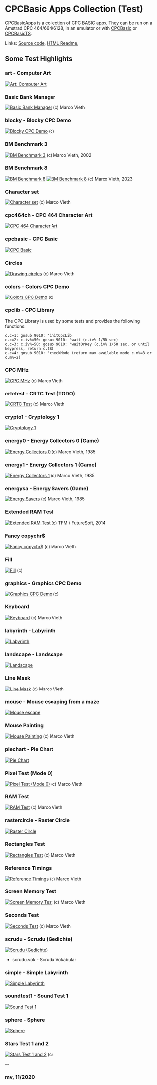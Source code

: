 # CPCBasic Apps Collection (Test)

CPCBasicApps is a collection of CPC BASIC apps.
They can be run on a Amstrad CPC 464/664/6128, in an emulator or with
[CPCBasic](https://benchmarko.github.io/CPCBasic/) or [CPCBasicTS](https://benchmarko.github.io/CPCBasicTS/).

Links:
[Source code](https://github.com/benchmarko/CPCBasicApps/),
[HTML Readme](https://github.com/benchmarko/CPCBasicApps/#readme),

## Some Test Highlights

### art - Computer Art

[![Art: Computer Art](./img/art.png)](../../dist/index.html?database=apps&example=test/art)

### Basic Bank Manager

[![Basic Bank Manager](./img/basbankm.png)](../../dist/index.html?database=apps&example=test/basbankm) (c) Marco Vieth

### blocky - Blocky CPC Demo

[![Blocky CPC Demo](./img/blocky.png)](../../dist/index.html?database=apps&example=test/blocky) (c)

### BM Benchmark 3

[![BM Benchmark 3](./img/bmbench3.png)](../../dist/index.html?database=apps&example=test/bmbench3) (c) Marco Vieth, 2002

### BM Benchmark 8

[![BM Benchmark 8](./img/bmbench8.png)](../../dist/index.html?database=apps&example=test/bmbench8)
[![BM Benchmark 8](./img/bmbench8_2.png)](../../dist/index.html?database=apps&example=test/bmbench8) (c) Marco Vieth, 2023

### Character set

[![Character set](./img/charset.png)](../../dist/index.html?database=apps&example=test/charset) (c) Marco Vieth

### cpc464ch - CPC 464 Character Art

[![CPC 464 Character Art](./img/cpc464ch.png)](../../dist/index.html?database=apps&example=test/cpc464ch)

### cpcbasic - CPC Basic

[![CPC Basic](./img/cpcbasic.png)](../../dist/index.html?database=apps&example=test/cpcbasic)

### Circles

[![Drawing circles](./img/circles.png)](../../dist/index.html?database=apps&example=test/circles) (c) Marco Vieth

### colors - Colors CPC Demo

[![Colors CPC Demo](./img/colors.png)](../../dist/index.html?database=apps&example=test/colors) (c)

### cpclib - CPC Library

The CPC Library is used by some tests and provides the following functions:

```basic
c.c=1: gosub 9010: 'initCpcLib
c.c=2: c.iv%=50: gosub 9010: 'wait (c.iv% 1/50 sec)
c.c=3: c.iv%=50: gosub 9010: 'waitOrKey (c.iv% 1/50 sec, or until keypress, return c.t$)
c.c=4: gosub 9010: 'checkMode (return max available mode c.m%=3 or c.m%=2)
```

### CPC MHz

[![CPC MHz](./img/cpcmhz.png)](../../dist/index.html?database=apps&example=test/cpcmhz) (c) Marco Vieth

### crtctest - CRTC Test (TODO)

[![CRTC Test](./img/crtctest.png)](../../dist/index.html?database=apps&example=test/crtctest) (c) Marco Vieth

### crypto1 - Cryptology 1

[![Cryptology 1](./img/crypto1.png)](../../dist/index.html?database=apps&example=test/crypto1)

### energy0 - Energy Collectors 0 (Game)

[![Energy Collectors 0](./img/energy0.png)](../../dist/index.html?database=apps&example=games/energy0) (c) Marco Vieth, 1985

### energy1 - Energy Collectors 1 (Game)

[![Energy Collectors 1](./img/energy1.png)](../../dist/index.html?database=apps&example=games/energy1) (c) Marco Vieth, 1985

### energysa - Energy Savers (Game)

[![Energy Savers](./img/energysa.png)](../../dist/index.html?database=apps&example=games/energysa) (c) Marco Vieth, 1985

### Extended RAM Test

[![Extended RAM Test](./img/eramtst.png)](../../dist/index.html?database=apps&example=test/eramtst) (c) TFM / FutureSoft, 2014

### Fancy copychr$

[![Fancy copychr$](./img/fancy.png)](../../dist/index.html?database=apps&example=test/fancy) (c) Marco Vieth

### Fill

[![Fill](./img/fill.png)](../../dist/index.html?database=apps&example=test/fill) (c)

### graphics - Graphics CPC Demo

[![Graphics CPC Demo](./img/graphics.png)](../../dist/index.html?database=apps&example=test/graphics) (c)

### Keyboard

[![Keyboard](./img/keyboard.png)](../../dist/index.html?database=apps&example=test/keyboard) (c) Marco Vieth

### labyrinth - Labyrinth

[![Labyrinth](./img/labyrinth.png)](../../dist/index.html?database=apps&example=test/labyrinth)

### landscape - Landscape

[![Landscape](./img/landscape.png)](../../dist/index.html?database=apps&example=test/landscape)

### Line Mask

[![Line Mask](./img/linemask.png)](../../dist/index.html?database=apps&example=test/linemask) (c) Marco Vieth

### mouse - Mouse escaping from a maze

[![Mouse escape](./img/mouse.png)](../../dist/index.html?database=apps&example=test/mouse)

### Mouse Painting

[![Mouse Painting](./img/mousepa.png)](../../dist/index.html?database=apps&example=test/mousepa) (c) Marco Vieth

### piechart - Pie Chart

[![Pie Chart](./img/piechart.png)](../../dist/index.html?database=apps&example=test/piechart)

### Pixel Test (Mode 0)

[![Pixel Test (Mode 0)](./img/pixeltst.png)](../../dist/index.html?database=apps&example=test/pixeltst) (c) Marco Vieth

### RAM Test

[![RAM Test](./img/ramtest.png)](../../dist/index.html?database=apps&example=test/ramtest) (c) Marco Vieth

### rastercircle - Raster Circle

[![Raster Circle](./img/rastercircle.png)](../../dist/index.html?database=apps&example=test/rastercircle)

### Rectangles Test

[![Rectangles Test](./img/rectangles.png)](../../dist/index.html?database=apps&example=test/rectangles) (c) Marco Vieth

### Reference Timings

[![Reference Timings](./img/reftime.png)](../../dist/index.html?database=apps&example=test/reftime) (c) Marco Vieth

### Screen Memory Test

[![Screen Memory Test](./img/scrtest.png)](../../dist/index.html?database=apps&example=test/scrtest) (c) Marco Vieth

### Seconds Test

[![Seconds Test](./img/seconds.png)](../../dist/index.html?database=apps&example=test/seconds) (c) Marco Vieth

### scrudu - Scrudu (Gedichte)

[![Scrudu (Gedichte)](./img/scrudu.png)](../../dist/index.html?database=apps&example=test/scrudu)

- scrudu.vok - Scrudu Vokabular

### simple - Simple Labyrinth

[![Simple Labyrinth](./img/simple.png)](../../dist/index.html?database=apps&example=test/simple)

### soundtest1 - Sound Test 1

[![Sound Test 1](./img/soundtest1.png)](../../dist/index.html?database=apps&example=test/soundtest1)

### sphere - Sphere

[![Sphere](./img/sphere.png)](../../dist/index.html?database=apps&example=test/sphere)

### Stars Test 1 and 2

[![Stars Test 1 and 2](./img/stars.png)](../../dist/index.html?database=apps&example=test/stars) (c)

--

### **mv, 11/2020**
